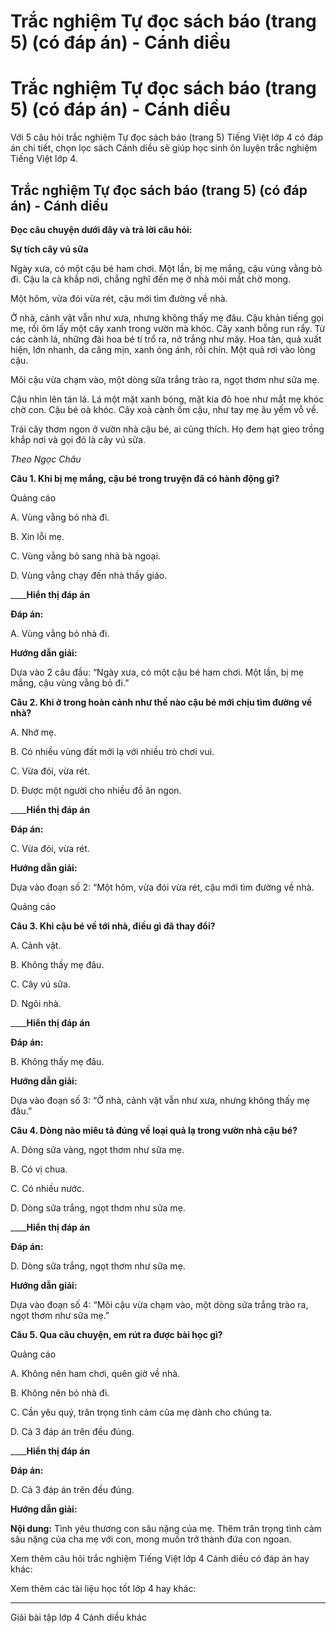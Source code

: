 # Trắc nghiệm Tự đọc sách báo (trang 5) (có đáp án) - Cánh diều

# Trắc nghiệm Tự đọc sách báo (trang 5) (có đáp án) - Cánh diều

Với 5 câu hỏi trắc nghiệm Tự đọc sách báo (trang 5) Tiếng Việt lớp 4 có đáp án chi tiết, chọn lọc sách Cánh diều sẽ giúp học sinh ôn luyện trắc nghiệm Tiếng Việt lớp 4.

## Trắc nghiệm Tự đọc sách báo (trang 5) (có đáp án) - Cánh diều

**Đọc câu chuyện dưới đây và trả lời câu hỏi:**

**Sự tích cây vú sữa**

Ngày xưa, có một cậu bé ham chơi. Một lần, bị mẹ mắng, cậu vùng vằng bỏ đi. Cậu la cà khắp nơi, chẳng nghĩ đến mẹ ở nhà mỏi mắt chờ mong.

Một hôm, vừa đói vừa rét, cậu mới tìm đường về nhà.

Ở nhà, cảnh vật vẫn như xưa, nhưng không thấy mẹ đâu. Cậu khản tiếng gọi mẹ, rồi ôm lấy một cây xanh trong vườn mà khóc. Cây xanh bỗng run rẩy. Từ các cành lá, những đài hoa bé tí trổ ra, nở trắng như mây. Hoa tàn, quả xuất hiện, lớn nhanh, da căng mịn, xanh óng ánh, rồi chín. Một quả rơi vào lòng cậu.

Môi cậu vừa chạm vào, một dòng sữa trắng trào ra, ngọt thơm như sữa mẹ.

Cậu nhìn lên tán lá. Lá một mặt xanh bóng, mặt kia đỏ hoe như mắt mẹ khóc chờ con. Cậu bé oà khóc. Cây xoà cành ôm cậu, như tay mẹ âu yếm vỗ về.

Trái cây thơm ngon ở vườn nhà cậu bé, ai cũng thích. Họ đem hạt gieo trồng khắp nơi và gọi đó là cây vú sữa.

_Theo Ngọc Châu_

**Câu 1. Khi bị mẹ mắng, cậu bé trong truyện đã có hành động gì?**

Quảng cáo

A. Vùng vằng bỏ nhà đi.

B. Xin lỗi mẹ.

C. Vùng vằng bỏ sang nhà bà ngoại.

D. Vùng vằng chạy đến nhà thầy giáo.

____**Hiển thị đáp án**

**Đáp án:**

A. Vùng vằng bỏ nhà đi.

**Hướng dẫn giải:**

Dựa vào 2 câu đầu: “Ngày xưa, có một cậu bé ham chơi. Một lần, bị mẹ mắng, cậu vùng vằng bỏ đi.”

**Câu 2. Khi ở trong hoàn cảnh như thế nào cậu bé mới chịu tìm đường về nhà?**

A. Nhớ mẹ.

B. Có nhiều vùng đất mới lạ với nhiều trò chơi vui.

C. Vừa đói, vừa rét.

D. Được một người cho nhiều đồ ăn ngon.

____**Hiển thị đáp án**

**Đáp án:**

C. Vừa đói, vừa rét.

**Hướng dẫn giải:**

Dựa vào đoạn số 2: “Một hôm, vừa đói vừa rét, cậu mới tìm đường về nhà.

Quảng cáo

**Câu 3. Khi cậu bé về tới nhà, điều gì đã thay đổi?**

A. Cảnh vật.

B. Không thấy mẹ đâu.

C. Cây vú sữa.

D. Ngôi nhà.

____**Hiển thị đáp án**

**Đáp án:**

B. Không thấy mẹ đâu.

**Hướng dẫn giải:**

Dựa vào đoạn số 3: “Ở nhà, cảnh vật vẫn như xưa, nhưng không thấy mẹ đâu.”

**Câu 4. Dòng nào miêu tả đúng về loại quả lạ trong vườn nhà cậu bé?**

A. Dòng sữa vàng, ngọt thơm như sữa mẹ.

B. Có vị chua.

C. Có nhiều nước.

D. Dòng sữa trắng, ngọt thơm như sữa mẹ.

____**Hiển thị đáp án**

**Đáp án:**

D. Dòng sữa trắng, ngọt thơm như sữa mẹ.

**Hướng dẫn giải:**

Dựa vào đoạn số 4: “Môi cậu vừa chạm vào, một dòng sữa trắng trào ra, ngọt thơm như sữa mẹ.”

**Câu 5. Qua câu chuyện, em rút ra được bài học gì?**

Quảng cáo

A. Không nên ham chơi, quên giờ về nhà.

B. Không nên bỏ nhà đi.

C. Cần yêu quý, trân trọng tình cảm của mẹ dành cho chúng ta.

D. Cả 3 đáp án trên đều đúng.

____**Hiển thị đáp án**

**Đáp án:**

D. Cả 3 đáp án trên đều đúng.

**Hướng dẫn giải:**

**Nội dung:** Tình yêu thương con sâu nặng của mẹ. Thêm trân trọng tình cảm sâu nặng của cha mẹ với con, mong muốn trở thành đứa con ngoan.

Xem thêm câu hỏi trắc nghiệm Tiếng Việt lớp 4 Cánh diều có đáp án hay khác:

Xem thêm các tài liệu học tốt lớp 4 hay khác:

* * *

Giải bài tập lớp 4 Cánh diều khác
